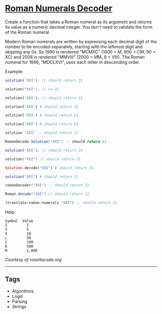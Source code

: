 # [Roman Numerals Decoder](https://www.codewars.com/kata/51b6249c4612257ac0000005)

Create a function that takes a Roman numeral as its argument and returns its value as a numeric decimal integer. You don't need to validate the form of the Roman numeral.

Modern Roman numerals are written by expressing each decimal digit of the number to be encoded separately, starting with the leftmost digit and skipping any 0s. So 1990 is rendered "MCMXC" (1000 = M, 900 = CM, 90 = XC) and 2008 is rendered "MMVIII" (2000 = MM, 8 = VIII). The Roman numeral for 1666, "MDCLXVI", uses each letter in descending order.

Example:

```javascript
solution('XXI'); // should return 21
```

```cpp
solution("XXI"); // => 21
```

```php
solution('XXI'); // should return 21
```

```coffeescript
solution('XXI') # should return 21
```

```ruby
solution('XXI') # should return 21
```

```python
solution('XXI') # should return 21
```

```haskell
solution "XXI" -- should return 21
```

```csharp
RomanDecode.Solution("XXI") -- should return 21
```

```typescript
solution('XXI'); // should return 21
```

```swift
solution("XXI") // should return 21
```

```Elixir
Solution.decode("XXI") # should return 21
```

```r
solution("XXI") # should return 21
```

```lua
romanDecoder("XXI") -- should return 21
```

```scala
Roman.decode("XXI") // should return 21
```

```clojure
(translate-roman-numerals "XXI") ;; should return 21
```

Help:

```
Symbol	Value
I	      1
V	      5
X	      10
L	      50
C	      100
D	      500
M	      1,000
```

_Courtesy of rosettacode.org_

---

## Tags

- Algorithms
- Logic
- Parsing
- Strings
